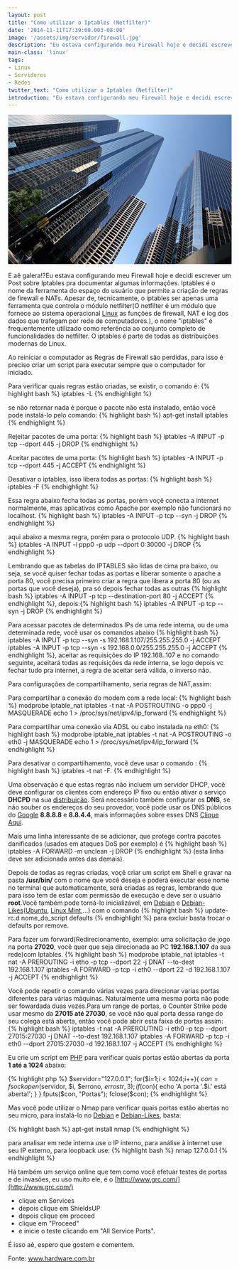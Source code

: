 ```yaml
---
layout: post
title: "Como utilizar o Iptables (Netfilter)"
date: '2014-11-11T17:39:00.003-08:00'
image: '/assets/img/servidor/firewall.jpg'
description: "Eu estava configurando meu Firewall hoje e decidi escrever um Post sobre Iptables pra documentar algumas informações."
main-class: 'linux'
tags:
- Linux
- Servidores
- Redes
twitter_text: "Como utilizar o Iptables (Netfilter)"
introduction: "Eu estava configurando meu Firewall hoje e decidi escrever um Post sobre Iptables pra documentar algumas informações."
---
```


![Blog Linux](/assets/img/servidor/firewall.jpg "Iptables Netfilter")

E aê galera!?Eu estava configurando meu Firewall hoje e decidi escrever um Post sobre Iptables pra documentar algumas informações.
Iptables é o nome da ferramenta do espaço do usuário que permite a criação de regras de firewall e NATs. Apesar de, tecnicamente, o iptables ser apenas uma ferramenta que controla o módulo netfilter(O netfilter é um módulo que fornece ao sistema operacional [Linux](http://www.terminalroot.com.br/tags#linux) as funções de firewall, NAT e log dos dados que trafegam por rede de computadores.), o nome "iptables" é frequentemente utilizado como referência ao conjunto completo de funcionalidades do netfilter. O iptables é parte de todas as distribuições modernas do Linux.

Ao reiniciar o computador as Regras de Firewall são perdidas, para isso é preciso criar um script para executar sempre que o computador for iniciado.

Para verificar quais regras estão criadas, se existir, o comando é:
{% highlight bash %}
iptables -L
{% endhighlight %}

se não retornar nada é porque o pacote não está instalado, então você pode instalá-lo pelo comando:
{% highlight bash %}
apt-get install iptables
{% endhighlight %}


Rejeitar pacotes de uma porta:
{% highlight bash %}
iptables -A INPUT -p tcp --dport 445 -j DROP
{% endhighlight %}

Aceitar pacotes de uma porta:
{% highlight bash %}
iptables -A INPUT -p tcp --dport 445 -j ACCEPT
{% endhighlight %}

Desativar o iptables, isso libera todas as portas:
{% highlight bash %}
iptables -F
{% endhighlight %}

Essa regra abaixo fecha todas as portas, porém voçê conecta a internet normalmente, mas aplicativos como Apache por exemplo não funcionará no localhost.
{% highlight bash %}
iptables -A INPUT -p tcp --syn -j DROP
{% endhighlight %}

aqui abaixo a mesma regra, porém para o protocolo UDP.
{% highlight bash %}
iptables -A INPUT -i ppp0 -p udp --dport 0:30000 -j DROP
{% endhighlight %}

Lembrando que as tabelas do IPTABLES são lidas de cima pra baixo, ou seja, se você quiser fechar todas as portas e liberar somente o apache a porta 80, você precisa primeiro criar a regra que libera a porta 80 (ou as portas que você deseja), pra só depois fechar todas as outras
{% highlight bash %}
iptables -A INPUT -p tcp --destination-port 80 -j ACCEPT
{% endhighlight %}, depois:{% highlight bash %}
iptables -A INPUT -p tcp --syn -j DROP
{% endhighlight %}

Para acessar pacotes de determinados IPs de uma rede interna, ou de uma determinada rede, você usar os comandos abaixo
{% highlight bash %}
iptables -A INPUT -p tcp --syn -s 192.168.1.107/255.255.255.0 -j ACCEPT
iptables -A INPUT -p tcp --syn -s 192.168.0.0/255.255.255.0 -j ACCEPT
{% endhighlight %}, aceitar as requisições do IP 192.168..107 e no comando seguinte, aceitará todas as requisições da rede interna, se logo depois vc fechar tudo pra internet, a regra de aceitar será válida, o inverso não.

Para configurações de compartilhamento, seria regras de NAT,assim:

Para compartilhar a conexão do modem com a rede local:
{% highlight bash %}
modprobe iptable_nat
iptables -t nat -A POSTROUTING -o ppp0 -j MASQUERADE
echo 1 > /proc/sys/net/ipv4/ip_forward
{% endhighlight %}

Para compartilhar uma conexão via ADSL ou cabo instalada na eth0:
{% highlight bash %}
modprobe iptable_nat
iptables -t nat -A POSTROUTING -o eth0 -j MASQUERADE
echo 1 > /proc/sys/net/ipv4/ip_forward
{% endhighlight %}

Para desativar o compartilhamento, você deve usar o comando :
{% highlight bash %}
iptables -t nat -F.
{% endhighlight %}

Uma observação é que estas regras não incluem um servidor DHCP, você deve configurar os clientes com endereço IP fixo ou então ativar o serviço __DHCPD__ na sua [distribuição](http://www.terminalroot.com.br/tags#distros). Será necessário também configurar os __DNS__, se não souber os endereços do seu provedor, você pode usar os DNS públicos do [Google](http://www.terminalroot.com.br/tags#google) __8.8.8.8__ e __8.8.4.4__, mais informações sobre esses DNS [Clique Aqui](http://terminalroot.com.br/2011/12/o-que-e-dns.html).

Mais uma linha interessante de se adicionar, que protege contra pacotes danificados (usados em ataques DoS por exemplo) é
{% highlight bash %}
iptables -A FORWARD -m unclean -j DROP
{% endhighlight %}
(esta linha deve ser adicionada antes das demais).

Depois de todas as regras criadas, voçê criar um script em Shell e gravar na pasta __/usr/bin/__ com o nome que você deseja e poderá executar esse nome no terminal que automaticamente, será criadas as regras, lembrando que para isso tem de estar com permissão de execução e deve ser o usuário __root__.Você também pode torná-lo inicializável, em [Debian](http://www.terminalroot.com.br/tags#debian) e [Debian-Likes](http://www.terminalroot.com.br/tags#debian-like)([Ubuntu](http://www.terminalroot.com.br/tags#ubuntu), [Linux Mint](http://www.terminalroot.com.br/tags#linux-min),...) com o comando
{% highlight bash %}
update-rc.d nome_do_script defaults
{% endhighlight %}
para excluir basta trocar o defaults por remove.

Para fazer um forward(Redirecionamento, exemplo: uma solicitação de jogo na porta __27020__, você quer que seja direcionada ao PC __192.168.1.107__ da sua rede)com Iptables.
{% highlight bash %}
modprobe iptable_nat
iptables -t nat -A PREROUTING -i etho -p tcp --dport 22 -j DNAT --to-dest 192.168.1.107
iptables -A FORWARD -p tcp -i eth0 --dport 22 -d 192.168.1.107 -j ACCEPT
{% endhighlight %}

Você pode repetir o comando várias vezes para direcionar varias portas diferentes para várias máquinas. Naturalmente uma mesma porta não pode ser fowardada duas vezes.Para um range de portas, o Counter Strike pode usar mesmo da __27015 até 27030__, se você não qual porta dessa range do seu colega está aberta, então você pode abrir esta faixa de portas assim:
{% highlight bash %}
iptables -t nat -A PREROUTING -i eth0 -p tcp --dport 27015:27030 -j DNAT --to-dest 192.168.1.107
iptables -A FORWARD -p tcp -i eth0 --dport 27015:27030 -d 192.168.1.107 -j ACCEPT
{% endhighlight %}

Eu crie um script em [PHP](http://www.terminalroot.com.br/tags#php) para verificar quais portas estão abertas da porta __1 até a 1024__ abaixo:

{% highlight php %}
$servidor="127.0.0.1";
for($i=1;$i<1024;$i++){
	$con = fsockopen($servidor, $i, $errono, $errostr, 3);
	if($con){
		echo 'A porta '.$i.' está aberta!';
	}
}
fputs($con, "Portas");
fclose($con);
{% endhighlight %}

Mas você pode utilizar o Nmap para verificar quais portas estão abertas no seu micro, para instalá-lo no [Debian](http://www.terminalroot.com.br/tags#debian) e [Debian-Likes](http://www.terminalroot.com.br/tags#debian-likes), basta:

{% highlight bash %}
apt-get install nmap
{% endhighlight %}

para analisar em rede interna use o IP interno, para análise à internet use seu IP externo, para loopback use:
{% highlight bash %}
nmap 127.0.0.1
{% endhighlight %}

Há também um serviço online que tem como você efetuar testes de portas e de invasões, eu uso muito ele, é o 
[http://www.grc.com/](http://www.grc.com/)

- clique em Services
- depois clique em ShieldsUP
- depois clique em proceed
- clique em "Proceed"
- e inicie o teste clicando em "All Service Ports".

É isso aê, espero que gostem e comentem.

Fonte: www.hardware.com.br



